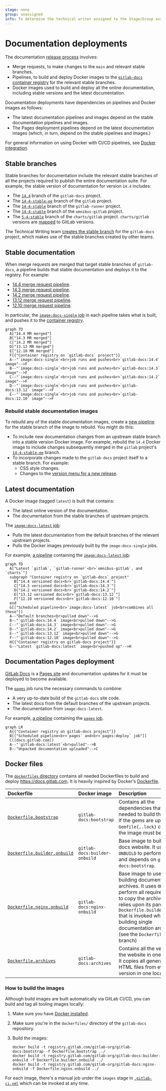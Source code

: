 ```yaml
---
stage: none
group: unassigned
info: To determine the technical writer assigned to the Stage/Group associated with this page, see https://about.gitlab.com/handbook/engineering/ux/technical-writing/#assignments
---
```


# Documentation deployments

The documentation [release process](https://gitlab.com/gitlab-org/gitlab-docs/-/blob/main/doc/releases.md)
involves:

- Merge requests, to make changes to the `main` and relevant stable branches.
- Pipelines, to build and deploy Docker images to the [`gitlab-docs` container registry](https://gitlab.com/gitlab-org/gitlab-docs/container_registry)
  for the relevant stable branches.
- Docker images used to build and deploy all the online documentation, including stable versions and the latest documentation.

Documentation deployments have dependencies on pipelines and Docker images as follows:

- The latest documentation pipelines and images depend on the stable documentation pipelines and images.
- The Pages deployment pipelines depend on the latest documentation images (which, in turn, depend on the stable
  pipelines and images.)

For general information on using Docker with CI/CD pipelines, see [Docker integration](../../../ci/docker/index.md).

## Stable branches

Stable branches for documentation include the relevant stable branches of all the projects required to publish the entire
documentation suite. For example, the stable version of documentation for version `14.4` includes:

- The [`14.4`](https://gitlab.com/gitlab-org/gitlab-docs/-/tree/14.4) branch of the `gitlab-docs` project.
- The [`14-4-stable-ee`](https://gitlab.com/gitlab-org/gitlab/-/tree/14-4-stable-ee) branch of the `gitlab` project.
- The [`14-4-stable`](https://gitlab.com/gitlab-org/gitlab-runner/-/tree/14-4-stable) branch of the `gitlab-runner` project.
- The [`14-4-stable`](https://gitlab.com/gitlab-org/omnibus-gitlab/-/tree/14-4-stable) branch of the `omnibus-gitlab` project.
- The [`5-4-stable`](https://gitlab.com/gitlab-org/charts/gitlab/-/tree/5-4-stable) branch of the `charts/gitlab` project.
  `charts/gitlab` versions are [mapped](https://docs.gitlab.com/charts/installation/version_mappings.html) to GitLab
  versions.

The Technical Writing team
[creates the stable branch](https://gitlab.com/gitlab-org/gitlab-docs/-/blob/main/doc/releases.md#create-stable-branch-and-docker-image-for-release)
for the `gitlab-docs` project, which makes use of the stable branches created by other teams.

## Stable documentation

When merge requests are merged that target stable branches of `gitlab-docs`, a pipeline builds
that stable documentation and deploys it to the registry. For example:

- [14.4 merge request pipeline](https://gitlab.com/gitlab-org/gitlab-docs/-/pipelines/394459635).
- [14.3 merge request pipeline](https://gitlab.com/gitlab-org/gitlab-docs/-/pipelines/393774811).
- [14.2 merge request pipeline](https://gitlab.com/gitlab-org/gitlab-docs/-/pipelines/393774758).
- [13.12 merge request pipeline](https://gitlab.com/gitlab-org/gitlab-docs/-/pipelines/395365202).
- [12.10 merge request pipeline](https://gitlab.com/gitlab-org/gitlab-docs/-/pipelines/395365405).

In particular, the [`image:docs-single` job](https://gitlab.com/gitlab-org/gitlab-docs/-/blob/4c18963fe0a414ad62f55b9e18f922588b2dd155/.gitlab-ci.yml#L655) in each pipeline
takes what is built, and pushes it to the [container registry](https://gitlab.com/gitlab-org/gitlab-docs/container_registry/631635).

```mermaid
graph TD
  A["14.4 MR merged"]
  B["14.3 MR merged"]
  C["14.2 MR merged"]
  D["13.12 MR merged"]
  E["12.10 MR merged"]
  F{{"Container registry on `gitlab-docs` project"}}
  A--"`image:docs-single`<br>job runs and pushes<br>`gitlab-docs:14.4` image"-->F
  B--"`image:docs-single`<br>job runs and pushes<br>`gitlab-docs:14.3` image"-->F
  C--"`image:docs-single`<br>job runs and pushes<br>`gitlab-docs:14.2` image"-->F
  D--"`image:docs-single`<br>job runs and pushes<br>`gitlab-docs:13.12` image"-->F
  E--"`image:docs-single`<br>job runs and pushes<br>`gitlab-docs:12.10` image"-->F
```

### Rebuild stable documentation images

To rebuild any of the stable documentation images, create a [new pipeline](https://gitlab.com/gitlab-org/gitlab-docs/-/pipelines/new)
for the stable branch of the image to rebuild. You might do this:

- To include new documentation changes from an upstream stable branch into a stable version Docker image. For example,
  rebuild the `14.4` Docker image to include changes subsequently merged in the `gitlab` project's
  [`14-4-stable-ee`](https://gitlab.com/gitlab-org/gitlab/-/tree/14-4-stable-ee) branch.
- To incorporate changes made to the `gitlab-docs` project itself to a stable branch. For example:
  - CSS style changes.
  - Changes to the [version menu for a new release](https://gitlab.com/gitlab-org/gitlab-docs/-/blob/main/doc/releases.md#update-dropdown-for-online-versions).

## Latest documentation

A Docker image (tagged `latest`) is built that contains:

- The latest online version of the documentation.
- The documentation from the stable branches of upstream projects.

The [`image:docs-latest` job](https://gitlab.com/gitlab-org/gitlab-docs/-/blob/4c18963fe0a414ad62f55b9e18f922588b2dd155/.gitlab-ci.yml#L678):

- Pulls the latest documentation from the default branches of the relevant upstream projects.
- Pulls the Docker images previously built by the `image:docs-single` jobs.

For example, [a pipeline](https://gitlab.com/gitlab-org/gitlab-docs/-/pipelines/399233948) containing the
[`image:docs-latest` job](https://gitlab.com/gitlab-org/gitlab-docs/-/jobs/1733948330):

```mermaid
graph TD
  A["Latest `gitlab`, `gitlab-runner`<br>`omnibus-gitlab`, and `charts`"]
  subgraph "Container registry on `gitlab-docs` project"
    B["14.4 versioned docs<br>`gitlab-docs:14.4`"]
    C["14.3 versioned docs<br>`gitlab-docs:14.3`"]
    D["14.2 versioned docs<br>`gitlab-docs:14.2`"]
    E["13.12 versioned docs<br>`gitlab-docs:13.12`"]
    F["12.10 versioned docs<br>`gitlab-docs:12.10`"]
  end
  G[["Scheduled pipeline<br>`image:docs-latest` job<br>combines all these"]]
  A--"Default branches<br>pulled down"-->G
  B--"`gitlab-docs:14.4` image<br>pulled down"-->G
  C--"`gitlab-docs:14.3` image<br>pulled down"-->G
  D--"`gitlab-docs:14.2` image<br>pulled down"-->G
  E--"`gitlab-docs:13.12` image<br>pulled down"-->G
  F--"`gitlab-docs:12.10` image<br>pulled down"-->G
  H{{"Container registry on gitlab-docs project"}}
  G--"Latest `gitlab-docs:latest` image<br>pushed up"-->H
```

## Documentation Pages deployment

[GitLab Docs](https://docs.gitlab.com) is a [Pages site](../../../user/project/pages/index.md) and documentation updates
for it must be deployed to become available.

The [`pages`](https://gitlab.com/gitlab-org/gitlab-docs/-/blob/4c18963fe0a414ad62f55b9e18f922588b2dd155/.gitlab-ci.yml#L491)
job runs the necessary commands to combine:

- A very up-to-date build of the `gitlab-docs` site code.
- The latest docs from the default branches of the upstream projects.
- The documentation from `image:docs-latest`.

For example, [a pipeline](https://gitlab.com/gitlab-org/gitlab-docs/-/pipelines/399233948) containing the
[`pages` job](https://gitlab.com/gitlab-org/gitlab-docs/-/jobs/1733948332).

```mermaid
graph LR
  A{{"Container registry on gitlab-docs project"}}
  B[["Scheduled pipeline<br>`pages` and<br>`pages:deploy` job"]]
  C([docs.gitlab.com])
  A--"`gitlab-docs:latest`<br>pulled"-->B
  B--"Unpacked documentation uploaded"-->C
```

## Docker files

The [`dockerfiles` directory](https://gitlab.com/gitlab-org/gitlab-docs/blob/main/dockerfiles/) contains all needed
Dockerfiles to build and deploy <https://docs.gitlab.com>. It is heavily inspired by Docker's
[Dockerfile](https://github.com/docker/docker.github.io/blob/06ed03db13895bfe867761b6fc2ad40acf6026dd/Dockerfile).

| Dockerfile                                                                                                                 | Docker image                  | Description                                                                                                                                                                                                                                                                           |
|:---------------------------------------------------------------------------------------------------------------------------|:------------------------------|:--------------------------------------------------------------------------------------------------------------------------------------------------------------------------------------------------------------------------------------------------------------------------------------|
| [`Dockerfile.bootstrap`](https://gitlab.com/gitlab-org/gitlab-docs/blob/main/dockerfiles/Dockerfile.bootstrap)             | `gitlab-docs:bootstrap`       | Contains all the dependencies that are needed to build the website. If the gems are updated and `Gemfile{,.lock}` changes, the image must be rebuilt.                                                                                                                                 |
| [`Dockerfile.builder.onbuild`](https://gitlab.com/gitlab-org/gitlab-docs/blob/main/dockerfiles/Dockerfile.builder.onbuild) | `gitlab-docs:builder-onbuild` | Base image to build the docs website. It uses `ONBUILD` to perform all steps and depends on `gitlab-docs:bootstrap`.                                                                                                                                                                  |
| [`Dockerfile.nginx.onbuild`](https://gitlab.com/gitlab-org/gitlab-docs/blob/main/dockerfiles/Dockerfile.nginx.onbuild)     | `gitlab-docs:nginx-onbuild`   | Base image to use for building documentation archives. It uses `ONBUILD` to perform all required steps to copy the archive, and relies upon its parent `Dockerfile.builder.onbuild` that is invoked when building single documentation archives (see the `Dockerfile` of each branch) |
| [`Dockerfile.archives`](https://gitlab.com/gitlab-org/gitlab-docs/blob/main/dockerfiles/Dockerfile.archives)               | `gitlab-docs:archives`        | Contains all the versions of the website in one archive. It copies all generated HTML files from every version in one location.                                                                                                                                                       |

### How to build the images

Although build images are built automatically via GitLab CI/CD, you can build and tag all tooling images locally:

1. Make sure you have [Docker installed](https://docs.docker.com/install/).
1. Make sure you're in the `dockerfiles/` directory of the `gitlab-docs` repository.
1. Build the images:

   ```shell
   docker build -t registry.gitlab.com/gitlab-org/gitlab-docs:bootstrap -f Dockerfile.bootstrap ../
   docker build -t registry.gitlab.com/gitlab-org/gitlab-docs:builder-onbuild -f Dockerfile.builder.onbuild ../
   docker build -t registry.gitlab.com/gitlab-org/gitlab-docs:nginx-onbuild -f Dockerfile.nginx.onbuild ../
   ```

For each image, there's a manual job under the `images` stage in
[`.gitlab-ci.yml`](https://gitlab.com/gitlab-org/gitlab-docs/blob/main/.gitlab-ci.yml) which can be invoked at any time.
